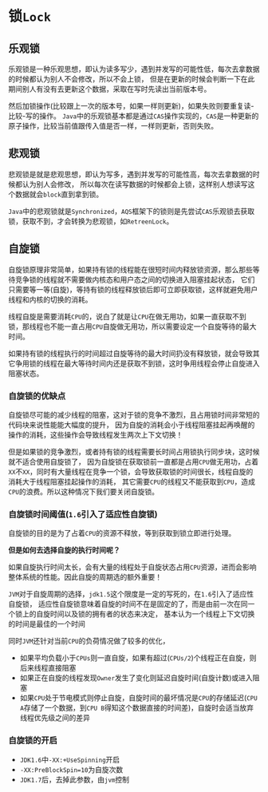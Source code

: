# 锁`Lock`

## <div id="lgs">乐观锁</div>
乐观锁是一种乐观思想，即认为读多写少，遇到并发写的可能性低，每次去拿数据的时候都认为别人不会修改，所以不会上锁，
但是在更新的时候会判断一下在此期间别人有没有去更新这个数据，采取在写时先读出当前版本号。

然后加锁操作(比较跟上一次的版本号，如果一样则更新)，如果失败则要重复读-比较-写的操作。
`Java`中的乐观锁基本都是通过`CAS`操作实现的，`CAS`是一种更新的原子操作，比较当前值跟传入值是否一样，一样则更新，否则失败。

## <div id="bgs">悲观锁</div>
悲观锁是就是悲观思想，即认为写多，遇到并发写的可能性高，每次去拿数据的时候都认为别人会修改，
所以每次在读写数据的时候都会上锁，这样别人想读写这个数据就会`block`直到拿到锁。

`Java`中的悲观锁就是`Synchronized`，`AQS`框架下的锁则是先尝试`CAS`乐观锁去获取锁，获取不到，才会转换为悲观锁，如`RetreenLock`。

## <div id="zxs">自旋锁</div>
自旋锁原理非常简单，如果持有锁的线程能在很短时间内释放锁资源，那么那些等待竞争锁的线程就不需要做内核态和用户态之间的切换进入阻塞挂起状态，
它们只需要等一等(自旋)，等持有锁的线程释放锁后即可立即获取锁，这样就避免用户线程和内核的切换的消耗。

线程自旋是需要消耗`CPU`的，说白了就是让`CPU`在做无用功，如果一直获取不到锁，那线程也不能一直占用`CPU`自旋做无用功，所以需要设定一个自旋等待的最大时间。

如果持有锁的线程执行的时间超过自旋等待的最大时间扔没有释放锁，就会导致其它争用锁的线程在最大等待时间内还是获取不到锁，这时争用线程会停止自旋进入阻塞状态。

### 自旋锁的优缺点
自旋锁尽可能的减少线程的阻塞，这对于锁的竞争不激烈，且占用锁时间非常短的代码块来说性能能大幅度的提升，
因为自旋的消耗会小于线程阻塞挂起再唤醒的操作的消耗，这些操作会导致线程发生两次上下文切换！

但是如果锁的竞争激烈，或者持有锁的线程需要长时间占用锁执行同步块，这时候就不适合使用自旋锁了，
因为自旋锁在获取锁前一直都是占用`CPU`做无用功，占着`XX`不`XX`，同时有大量线程在竞争一个锁，会导致获取锁的时间很长，线程自旋的消耗大于线程阻塞挂起操作的消耗，
其它需要`CPU`的线程又不能获取到`CPU`，造成`CPU`的浪费。所以这种情况下我们要关闭自旋锁。

### 自旋锁时间阈值(`1.6`引入了适应性自旋锁)
自旋锁的目的是为了占着`CPU`的资源不释放，等到获取到锁立即进行处理。

**但是如何去选择自旋的执行时间呢？**

如果自旋执行时间太长，会有大量的线程处于自旋状态占用`CPU`资源，进而会影响整体系统的性能。因此自旋的周期选的额外重要！

`JVM`对于自旋周期的选择，`jdk1.5`这个限度是一定的写死的，在`1.6`引入了适应性自旋锁，
适应性自旋锁意味着自旋的时间不在是固定的了，而是由前一次在同一个锁上的自旋时间以及锁的拥有者的状态来决定，
基本认为一个线程上下文切换的时间是最佳的一个时间

同时`JVM`还针对当前`CPU`的负荷情况做了较多的优化，
- 如果平均负载小于`CPUs`则一直自旋，如果有超过(`CPUs/2`)个线程正在自旋，则后来线程直接阻塞
- 如果正在自旋的线程发现`Owner`发生了变化则延迟自旋时间(自旋计数)或进入阻塞
- 如果`CPU`处于节电模式则停止自旋，自旋时间的最坏情况是`CPU`的存储延迟(`CPU A`存储了一个数据，到`CPU B`得知这个数据直接的时间差)，自旋时会适当放弃线程优先级之间的差异

### 自旋锁的开启
- `JDK1.6`中`-XX:+UseSpinning`开启
- `-XX:PreBlockSpin=10`为自旋次数
- `JDK1.7`后，去掉此参数，由`jvm`控制
